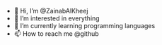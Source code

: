 - 👋 Hi, I’m @ZainabAlKheej
- 👀 I’m interested in everything 
- 🌱 I’m currently learning programming languages
- 📫 How to reach me @github


<!---
ZainabAlKheej/ZainabAlKheej is a ✨ special ✨ repository because its `README.md` (this file) appears on your GitHub profile.
You can click the Preview link to take a look at your changes.
--->
